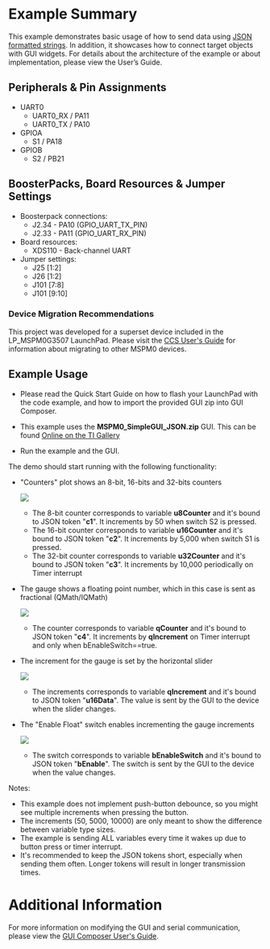 # Example Summary

This example demonstrates basic usage of how to send data using [JSON formatted strings](https://www.json.org/json-en.html). In addition, it showcases how to connect target objects with GUI widgets. For details about the architecture of the example or about implementation, please view the User’s Guide.

## Peripherals & Pin Assignments
- UART0
    + UART0_RX / PA11
    + UART0_TX / PA10
- GPIOA
    + S1 / PA18
- GPIOB
    + S2 / PB21

## BoosterPacks, Board Resources & Jumper Settings
- Boosterpack connections:
    + J2.34 - PA10 (GPIO_UART_TX_PIN)
    + J2.33 - PA11 (GPIO_UART_RX_PIN)
- Board resources:
    + XDS110 - Back-channel UART
- Jumper settings:
    + J25 [1:2]
    + J26 [1:2]
    + J101 [7:8]
    + J101 [9:10]


### Device Migration Recommendations
This project was developed for a superset device included in the LP_MSPM0G3507 LaunchPad. Please
visit the [CCS User's Guide](https://software-dl.ti.com/msp430/esd/MSPM0-SDK/latest/docs/english/tools/ccs_ide_guide/doc_guide/doc_guide-srcs/ccs_ide_guide.html#non-sysconfig-compatible-project-migration)
for information about migrating to other MSPM0 devices.

## Example Usage

* Please read the Quick Start Guide on how to flash your LaunchPad with the code example, and how to import the provided GUI zip into GUI Composer.

- This example uses the **MSPM0_SimpleGUI_JSON.zip** GUI. This can be found [Online on the TI Gallery](https://dev.ti.com/gallery/view/TIMSPGC/MSPM0_SimpleGUI_JSON/)

* Run the example and the GUI.

The demo should start running with the following functionality:

- "Counters" plot shows an 8-bit, 16-bits and 32-bits counters

	![](../../../../../docs/english/middleware/gui_composer/images/readme_counters.png)
	- The 8-bit counter corresponds to variable **u8Counter** and it's bound to JSON token "**c1**". It increments by 50 when switch S2 is pressed.
	- The 16-bit counter corresponds to variable **u16Counter** and it's bound to JSON token "**c2**". It increments by 5,000 when switch S1 is pressed.
	- The 32-bit counter corresponds to variable **u32Counter** and it's bound to JSON token "**c3**". It increments by 10,000 periodically on Timer interrupt
- The gauge shows a floating point number, which in this case is sent as fractional (QMath/IQMath)

	![](../../../../../docs/english/middleware/gui_composer/images/readme_gauge.png)
	- The counter corresponds to variable **qCounter** and it's bound to JSON token "**c4**". It increments by **qIncrement** on Timer interrupt and only when bEnableSwitch==true.
- The increment for the gauge is set by the horizontal slider

	![](../../../../../docs/english/middleware/gui_composer/images/readme_slider.png)
	- The increments corresponds to variable **qIncrement** and it's bound to JSON token "**u16Data**". The value is sent by the GUI to the device when the slider changes.
- The "Enable Float" switch enables incrementing the gauge increments

	![](../../../../../docs/english/middleware/gui_composer/images/readme_slider.png)
	- The switch corresponds to variable **bEnableSwitch** and it's bound to JSON token "**bEnable**". The switch is sent by the GUI to the device when the value changes.

Notes:
- This example does not implement push-button debounce, so you might see multiple increments when pressing the button.
- The increments (50, 5000, 10000) are only meant to show the difference between variable type sizes.
- The example is sending ALL variables every time it wakes up due to button press or timer interrupt.
- It's recommended to keep the JSON tokens short, especially when sending them often. Longer tokens will result in longer transmission times.

# Additional Information

For more information on modifying the GUI and serial communication, please view the [GUI Composer User's Guide](https://dev.ti.com/gc/v2/help/GC_UserGuide_v2/index.html).
